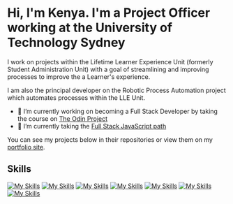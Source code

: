 # Hi, I'm Kenya. I'm a Project Officer working at the University of Technology Sydney

I work on projects within the Lifetime Learner Experience Unit (formerly Student Administration Unit) with a goal of streamlining and improving processes to improve the a Learner's experience.

I am also the principal developer on the Robotic Process Automation project which automates processes within the LLE Unit.

- 🔭 I’m currently working on becoming a Full Stack Developer by taking the course on [The Odin Project](https://theodinproject.com)
- 🌱 I’m currently taking the [Full Stack JavaScript path](https://www.theodinproject.com/paths/full-stack-javascript?)

You can see my projects below in their repositories or view them on my [portfolio site](https://kenyachan.dev/).

## Skills

[![My Skills](https://skills.thijs.gg/icons?i=html&theme=dark)](https://www.w3schools.com/whatis/whatis_html.asp)
[![My Skills](https://skills.thijs.gg/icons?i=css&theme=dark)](https://www.w3schools.com/whatis/whatis_css.asp)
[![My Skills](https://skills.thijs.gg/icons?i=js&theme=dark)](https://www.w3schools.com/whatis/whatis_js.asp)
[![My Skills](https://skills.thijs.gg/icons?i=nodejs&theme=dark)](https://nodejs.dev/)
[![My Skills](https://skills.thijs.gg/icons?i=vim&theme=dark)](https://www.vim.org/)
[![My Skills](https://skills.thijs.gg/icons?i=git&theme=dark)](https://git-scm.com/)
[![My Skills](https://skills.thijs.gg/icons?i=md&theme=dark)](https://en.wikipedia.org/wiki/Markdown)

<!--
**kenyachan/kenyachan** is a ✨ _special_ ✨ repository because its `README.md` (this file) appears on your GitHub profile.

Here are some ideas to get you started:

- 🔭 I’m currently working on ...
- 🌱 I’m currently learning ...
- 👯 I’m looking to collaborate on ...
- 🤔 I’m looking for help with ...
- 💬 Ask me about ...
- 📫 How to reach me: ...
- 😄 Pronouns: ...
- ⚡ Fun fact: ...
-->
